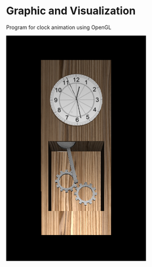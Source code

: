 # Graphic and Visualization
<p> Program for clock animation using OpenGL

![Done project](https://github.com/KieroKa/Graphic-and-Visualization/blob/master/zegar.png)
